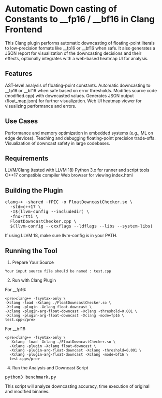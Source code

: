 # Automatic Down casting of Constants to __fp16 / __bf16 in Clang Frontend
This Clang plugin performs automatic downcasting of floating-point literals to low-precision formats like __fp16 or __bf16 when safe. 
It also generates a JSON report for visualization of the downcasting decisions and their effects, optionally integrates with a web-based heatmap UI for analysis.

## Features
AST-level analysis of floating-point constants.
Automatic downcasting to __fp16 or __bf16 when safe based on error thresholds.
Modifies source code (modified.cpp) with downcasted values.
Generates JSON output (float_map.json) for further visualization.
Web UI heatmap viewer for visualizing performance and errors.

## Use Cases
Performance and memory optimization in embedded systems (e.g., ML on edge devices).
Teaching and debugging floating-point precision trade-offs.
Visualization of downcast safety in large codebases.

## Requirements
LLVM/Clang (tested with LLVM 18)
Python 3.x for runner and script tools
C++17 compatible compiler
Web browser for viewing index.html

## Building the Plugin
<pre>clang++ -shared -fPIC -o FloatDowncastChecker.so \
  -std=c++17 \
  -I$(llvm-config --includedir) \
  -fno-rtti \
  FloatDowncastChecker.cpp \
  $(llvm-config --cxxflags --ldflags --libs --system-libs)</pre>
If using LLVM 18, make sure llvm-config is in your PATH.

## Running the Tool
  1. Prepare Your Source

    Your input source file should be named : test.cpp

  2. Run with Clang Plugin

  For __fp16:

    <pre>clang++ -fsyntax-only \
    -Xclang -load -Xclang ./FloatDowncastChecker.so \
    -Xclang -plugin -Xclang float-downcast \
    -Xclang -plugin-arg-float-downcast -Xclang -threshold=0.001 \
    -Xclang -plugin-arg-float-downcast -Xclang -mode=fp16 \
    test.cpp</pre>
    
  For __bf16:
    
    <pre>clang++ -fsyntax-only \
      -Xclang -load -Xclang ./FloatDowncastChecker.so \
      -Xclang -plugin -Xclang float-downcast \
      -Xclang -plugin-arg-float-downcast -Xclang -threshold=0.001 \
      -Xclang -plugin-arg-float-downcast -Xclang -mode=bf16 \
      test.cpp</pre>
  
4. Run the Analysis and Downcast Script

  <pre>python3 benchmark.py</pre>
  This script will analyze downcasting accuracy, time execution of original and modified binaries.

